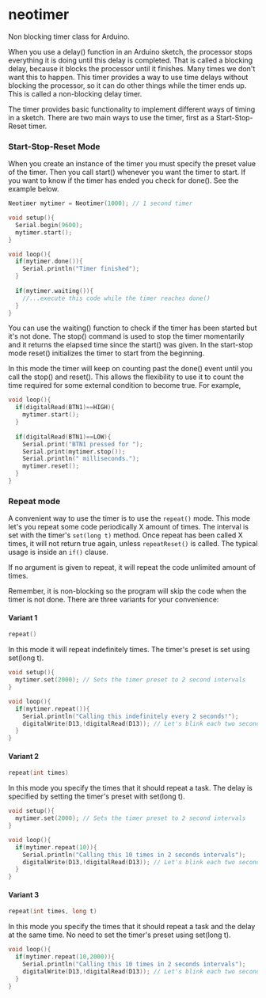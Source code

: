 # neotimer
Non blocking timer class for Arduino. 

When you use a delay() function in an Arduino sketch, the processor stops everything it is doing until this delay is completed. That is called a blocking delay, because it blocks the processor until it finishes. Many times we don't want this to happen. This timer provides a way to use time delays without blocking the processor, so it can do other things while the timer ends up. This is called a non-blocking delay timer.

The timer provides basic functionality to implement different ways of timing in a sketch. There are two main ways to use the timer, first as a Start-Stop-Reset timer.

### Start-Stop-Reset Mode
When you create an instance of the timer you must specify the preset value of the timer. Then you call start() whenever you want the timer to start. If you want to know if the timer has ended you check for done(). See the example below.

```c++
Neotimer mytimer = Neotimer(1000); // 1 second timer

void setup(){
  Serial.begin(9600);
  mytimer.start();
}

void loop(){
  if(mytimer.done()){
    Serial.println("Timer finished");
  }
  
  if(mytimer.waiting()){
    //...execute this code while the timer reaches done()
  }
}
```
You can use the waiting() function to check if the timer has been started but it's not done. 
The stop() command is used to stop the timer momentarily and it returns the elapsed time since the start() was given. 
In the start-stop mode reset() initializes the timer to start from the beginning. 

In this mode the timer will keep on counting past the done() event until you call the stop() and reset(). This allows the flexibility to use it to count the time required for some external condition to become true. For example,

```c++
void loop(){
  if(digitalRead(BTN1)==HIGH){
    mytimer.start();
  }
  
  if(digitalRead(BTN1)==LOW){
    Serial.print("BTN1 pressed for ");
    Serial.print(mytimer.stop());
    Serial.println(" milliseconds.");
    mytimer.reset();
  }
}
```

### Repeat mode
A convenient way to use the timer is to use the `repeat()` mode. This mode let's you repeat some code periodically X amount of times. The interval is set with the timer's `set(long t)` method. Once repeat has been called X times, it will not return true again, unless `repeatReset()` is called. The typical usage is inside an `if()` clause.

If no argument is given to repeat, it will repeat the code unlimited amount of times.

Remember, it is non-blocking so the program will skip the code when the timer is not done.
There are three variants for your convenience:

#### Variant 1
```c++ 
repeat()
``` 
In this mode it will repeat indefinitely times. The timer's preset is set using set(long t).

```c++
void setup(){
  mytimer.set(2000); // Sets the timer preset to 2 second intervals
}

void loop(){
  if(mytimer.repeat()){
    Serial.println("Calling this indefinitely every 2 seconds!");
    digitalWrite(D13,!digitalRead(D13)); // Let's blink each two seconds
  }
}
```

#### Variant 2
```c++ 
repeat(int times)
``` 
In this mode you specify the times that it should repeat a task. The delay is specified by setting the timer's preset with set(long t).

```c++
void setup(){
  mytimer.set(2000); // Sets the timer preset to 2 second intervals
}

void loop(){
  if(mytimer.repeat(10)){
    Serial.println("Calling this 10 times in 2 seconds intervals");
    digitalWrite(D13,!digitalRead(D13)); // Let's blink each two seconds
  }
}
```

#### Variant 3
```c++ 
repeat(int times, long t)
``` 
In this mode you specify the times that it should repeat a task and the delay at the same time. No need to set the timer's preset using set(long t).

```c++
void loop(){
  if(mytimer.repeat(10,2000)){
    Serial.println("Calling this 10 times in 2 seconds intervals");
    digitalWrite(D13,!digitalRead(D13)); // Let's blink each two seconds
  }
}
```

